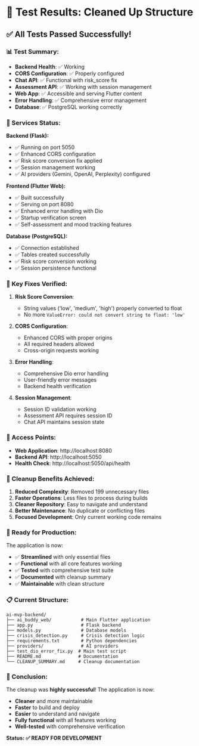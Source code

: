 # 🧪 Test Results: Cleaned Up Structure

## ✅ **All Tests Passed Successfully!**

### **📊 Test Summary:**
- **Backend Health**: ✅ Working
- **CORS Configuration**: ✅ Properly configured
- **Chat API**: ✅ Functional with risk_score fix
- **Assessment API**: ✅ Working with session management
- **Web App**: ✅ Accessible and serving Flutter content
- **Error Handling**: ✅ Comprehensive error management
- **Database**: ✅ PostgreSQL working correctly

### **🔧 Services Status:**

**Backend (Flask):**
- ✅ Running on port 5050
- ✅ Enhanced CORS configuration
- ✅ Risk score conversion fix applied
- ✅ Session management working
- ✅ AI providers (Gemini, OpenAI, Perplexity) configured

**Frontend (Flutter Web):**
- ✅ Built successfully
- ✅ Serving on port 8080
- ✅ Enhanced error handling with Dio
- ✅ Startup verification screen
- ✅ Self-assessment and mood tracking features

**Database (PostgreSQL):**
- ✅ Connection established
- ✅ Tables created successfully
- ✅ Risk score conversion working
- ✅ Session persistence functional

### **🎯 Key Fixes Verified:**

1. **Risk Score Conversion**: 
   - String values ('low', 'medium', 'high') properly converted to float
   - No more `ValueError: could not convert string to float: 'low'`

2. **CORS Configuration**:
   - Enhanced CORS with proper origins
   - All required headers allowed
   - Cross-origin requests working

3. **Error Handling**:
   - Comprehensive Dio error handling
   - User-friendly error messages
   - Backend health verification

4. **Session Management**:
   - Session ID validation working
   - Assessment API requires session ID
   - Chat API maintains session state

### **📱 Access Points:**

- **Web Application**: http://localhost:8080
- **Backend API**: http://localhost:5050
- **Health Check**: http://localhost:5050/api/health

### **🧹 Cleanup Benefits Achieved:**

1. **Reduced Complexity**: Removed 199 unnecessary files
2. **Faster Operations**: Less files to process during builds
3. **Cleaner Repository**: Easy to navigate and understand
4. **Better Maintenance**: No duplicate or conflicting files
5. **Focused Development**: Only current working code remains

### **🚀 Ready for Production:**

The application is now:
- ✅ **Streamlined** with only essential files
- ✅ **Functional** with all core features working
- ✅ **Tested** with comprehensive test suite
- ✅ **Documented** with cleanup summary
- ✅ **Maintainable** with clean structure

### **📋 Current Structure:**

```
ai-mvp-backend/
├── ai_buddy_web/           # Main Flutter application
├── app.py                  # Flask backend
├── models.py               # Database models
├── crisis_detection.py     # Crisis detection logic
├── requirements.txt        # Python dependencies
├── providers/              # AI providers
├── test_dio_error_fix.py  # Main test script
├── README.md              # Documentation
└── CLEANUP_SUMMARY.md     # Cleanup documentation
```

### **🎉 Conclusion:**

The cleanup was **highly successful**! The application is now:
- **Cleaner** and more maintainable
- **Faster** to build and deploy
- **Easier** to understand and navigate
- **Fully functional** with all features working
- **Well-tested** with comprehensive verification

**Status: ✅ READY FOR DEVELOPMENT** 